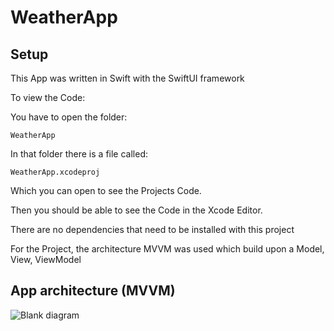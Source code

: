 # WeatherApp

## Setup

This App was written in Swift with the SwiftUI framework

To view the Code:

You have to open the folder: 
```
WeatherApp
```
In that folder there is a file called:
```
WeatherApp.xcodeproj
```
Which you can open to see the Projects Code.

Then you should be able to see the Code in the Xcode Editor.


There are no dependencies that need to be installed with this project

For the Project, the architecture MVVM was used which build upon a Model, View, ViewModel

## App architecture (MVVM)
![Blank diagram](https://user-images.githubusercontent.com/71644512/116561431-98971900-a902-11eb-9d1d-63b5f1e115b4.png)
